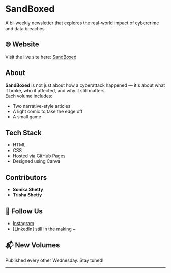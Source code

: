 # SandBoxed 
A bi-weekly newsletter that explores the real-world impact of cybercrime and data breaches.

## 🌐 Website  
Visit the live site here: [SandBoxed](https://sonika-09.github.io/sandboxed/) 

## About  
**SandBoxed** is not just about how a cyberattack happened — it's about what it broke, who it affected, and why it still matters.  
Each volume includes:
- Two narrative-style articles  
- A light comic to take the edge off  
- A small game  

## Tech Stack  
- HTML  
- CSS  
- Hosted via GitHub Pages  
- Designed using Canva


## Contributors  
- **Sonika Shetty**
- **Trisha Shetty**

## 📣 Follow Us  
- [Instagram](https://www.instagram.com/get.sandboxed/) 
- [LinkedIn] still in the making ~ 

## 📬 New Volumes  
Published every other Wednesday. Stay tuned!

---
